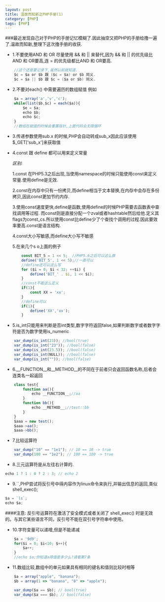 ```yaml
---
layout: post
title: 温故而知新之PHP手册(1)
category: [PHP]
tags: [PHP]
---
```


###最近发现自己对于PHP的手册记忆模糊了.因此抽空又把PHP的手册给撸一遍了.温故而知新,整理下这次撸手册的收获.

* 1.不要使用AND 和 OR 尽量使用 && 和 || 来替代,因为 && 和 || 的优先级比AND 和 OR要高,连 = 的优先级都比AND 和 OR要高.

```java
	//这个还是要记录下,虽然以前就知道.
	$c = $a or $b 跟 ($c = $a) or $b 同义.
	$c = $a || $b 跟 $c = ($a or $b) 同义.
```

* 2.不要对each() 中需要遍历的数组赋值
例如 

```js
	$a = array('a','v','c');
	while(list($b,$c) = each($a)){			
		$e = $a;
		echo $b;
		echo $c;
	}
	//数组在赋值的时候会重置指针,上面代码会无限循环
```	
	
* 3.传递参数使用sub.x 的时候,PHP会自动转成sub_x因此应该使用$_GET['sub_x']来获取值

* 4.const 跟 define 都可以用来定义常量

	*区别:*	

	1.const 在PHP5.3之后出现,当使用namespace的时候只能使用const来定义常量.使用define是无效.

	2.const在内存中只有一份拷贝,而define相当于文本替换,在内存中会存在多份拷贝,因此const更加节约内存.

	3.使用const速度更快,define是函数,使用define的时候PHP需要去函数表中查找调用等过程.
	而const则是直接分配一个zval或者hashtable然后给他.定义其flags为const_cs.所以使用const比define少了个查找个调用的过程.因此要效率要高.const是语言结构.

	4.const大小写敏感,而define大小写不敏感

	5.在来几个s o上面的例子

	```js
		const BIT_5 = 1 << 5;  //PHP5.6之后可以这么做
		define('BIT_5', 1 << 5);//一直可以
		//define还可以这么写
		for ($i = 0; $i < 32; ++$i) {
			define('BIT_' . $i, 1 << $i);
		}
		//const不能这么定义
		if(1){
			const XX = 'xx';
		}
		//define可以
		if(1){
			define('XX','xx');
		}
	```	
	
* 5.is_int只能用来判断是否int类型,数字字符返回false,如果判断数字或者数字字符是否为数字使用is_numeric

```js
	var_dump(is_int(23)); //bool(true)
	var_dump(is_int("23")); //bool(false)
	var_dump(is_int(23.5)); //bool(false)
	var_dump(is_int(NULL)); //bool(false)
	var_dump(is_int("")); //bool(false)			
```

* 6.__FUNCTION__和__METHOD__的不同在于前者只会返回函数名称,后者会连类名一起返回		

```js
	class test{
		function aa(){
			echo __FUNCTION__;//aa
		}
		function bb(){
			echo __METHOD__;//test::bb
		}
	}
	$aaa = new test();
	$aaa->aa();
	$aaa->bb();
```

* 7.比较运算符

```js
	var_dump("10" == "1e1"); // 10 == 10 -> true
	var_dump(100 == "1e2"); // 100 == 100 -> true
```		

* 8.三元运算符是从左往右计算的.

```js
echo 1 ? 1 : 0 ? 2 : 3; // echo 2
```

* 9.``,PHP尝试将反引号中得内容作为linux命令来执行,并输出信息的返回,类似shell_exec();

```js
$a = `ls`;
echo $a;
```
####注意: 反引号运算符在激活了安全模式或者关闭了 shell_exec() 时是无效的。与其它某些语言不同，反引号不能在双引号字符串中使用。

* 10.字符变量可以递增,但是不能递减

```js
	$a = '9d9';
	for($i = 0; $i<10; $++){
		$a++;
	}
	//echo $a;你知道a得值是多少么?请看第7条
```

* 11.数组比较,数组中的单元如果具有相同的键名和值则比较时相等

```js
	$a = array("apple", "banana");
	$b = array(1 => "banana", "0" => "apple");

	var_dump($a == $b); // bool(true)
	var_dump($a === $b); // bool(false)
```















